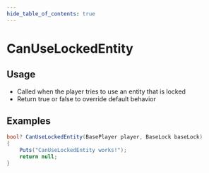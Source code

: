 ```yaml
---
hide_table_of_contents: true
---
```


# CanUseLockedEntity

## Usage

* Called when the player tries to use an entity that is locked
* Return true or false to override default behavior

## Examples

```csharp title=""
bool? CanUseLockedEntity(BasePlayer player, BaseLock baseLock)
{
    Puts("CanUseLockedEntity works!");
    return null;
}
```
